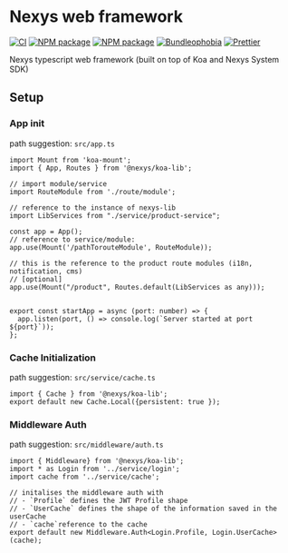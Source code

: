 # Nexys web framework

[![CI](https://github.com/nexys-system/koa-lib-ts/workflows/CI/badge.svg)](https://github.com/nexys-system/koa-lib-ts/actions)
[![NPM package](https://badge.fury.io/js/%40nexys%2Fkoa-lib.svg)](https://www.npmjs.com/package/@nexys/koa-lib)
[![NPM package](https://img.shields.io/npm/v/@nexys/koa-lib.svg)](https://www.npmjs.com/package/@nexys/koa-lib)
[![Bundleophobia](https://badgen.net/bundlephobia/min/@nexys/koa-lib)](https://bundlephobia.com/result?p=@nexys/koa-lib)
[![Prettier](https://img.shields.io/badge/code_style-prettier-ff69b4.svg)](https://prettier.io/)

Nexys typescript web framework (built on top of Koa and Nexys System SDK)

## Setup

### App init

path suggestion: `src/app.ts`

```
import Mount from 'koa-mount';
import { App, Routes } from '@nexys/koa-lib';

// import module/service
import RouteModule from './route/module';

// reference to the instance of nexys-lib
import LibServices from "./service/product-service";

const app = App();
// reference to service/module: 
app.use(Mount('/pathTorouteModule', RouteModule));

// this is the reference to the product route modules (i18n, notification, cms)
// [optional]
app.use(Mount("/product", Routes.default(LibServices as any)));


export const startApp = async (port: number) => {
  app.listen(port, () => console.log(`Server started at port ${port}`));
};
```

### Cache Initialization

path suggestion: `src/service/cache.ts`

```
import { Cache } from '@nexys/koa-lib';
export default new Cache.Local({persistent: true });
```

### Middleware Auth

path suggestion: `src/middleware/auth.ts`

```
import { Middleware} from '@nexys/koa-lib';
import * as Login from '../service/login';
import cache from '../service/cache';

// initalises the middleware auth with
// - `Profile` defines the JWT Profile shape
// - `UserCache` defines the shape of the information saved in the userCache
// - `cache`reference to the cache
export default new Middleware.Auth<Login.Profile, Login.UserCache>(cache);
```

